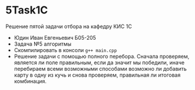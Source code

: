# 5Task1C
Решение пятой задачи отбора на кафедру КИС 1C

- Юдин Иван Евгеньевич Б05-205
- Задача №5 алгоритмы
- Скомпилировать в консоли ```g++ main.cpp```
- Решение задачи с помощью полного перебора. Сначала проверяем, является ли поле правильным, если да значит мы победили, иначе перебираем всеми возможными способами возможно ли добавить карту в одну из кучь и снова проверяем, правильная ли итоговая комбинация.

